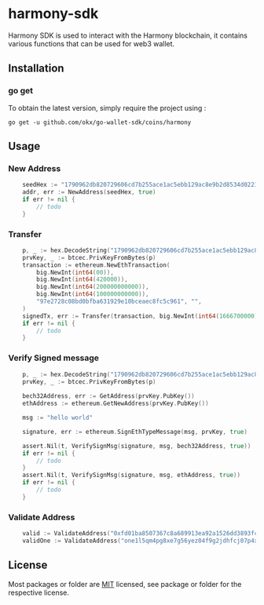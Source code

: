 # harmony-sdk
Harmony SDK is used to interact with the Harmony blockchain, it contains various functions that can be used for web3 wallet.

## Installation

### go get

To obtain the latest version, simply require the project using :

```shell
go get -u github.com/okx/go-wallet-sdk/coins/harmony
```

## Usage
### New Address
```go
	seedHex := "1790962db820729606cd7b255ace1ac5ebb129ac8e9b2d8534d022194ab25b37"
	addr, err := NewAddress(seedHex, true)
	if err != nil {
		// todo
	}
```

###  Transfer 
```go
	p, _ := hex.DecodeString("1790962db820729606cd7b255ace1ac5ebb129ac8e9b2d8534d022194ab25b37")
	prvKey, _ := btcec.PrivKeyFromBytes(p)
	transaction := ethereum.NewEthTransaction(
		big.NewInt(int64(00)),
		big.NewInt(int64(420000)),
		big.NewInt(int64(200000000000)),
		big.NewInt(int64(100000000000)),
		"97e2728c08bd0bfba631929e10bceaec8fc5c961", "",
	)
	signedTx, err := Transfer(transaction, big.NewInt(int64(1666700000)), prvKey)
	if err != nil {
		// todo
	}
```

### Verify Signed message
```go
    p, _ := hex.DecodeString("1790962db820729606cd7b255ace1ac5ebb129ac8e9b2d8534d022194ab25b37")
    prvKey, _ := btcec.PrivKeyFromBytes(p)
	
    bech32Address, err := GetAddress(prvKey.PubKey())
    ethAddress := ethereum.GetNewAddress(prvKey.PubKey())

    msg := "hello world"

    signature, err := ethereum.SignEthTypeMessage(msg, prvKey, true)

    assert.Nil(t, VerifySignMsg(signature, msg, bech32Address, true))
    if err != nil {
        // todo
    }
    assert.Nil(t, VerifySignMsg(signature, msg, ethAddress, true))
    if err != nil {
		// todo
	}

```

###  Validate Address
```go
    valid := ValidateAddress("0xfd01ba8507367c8a689913ea92a1526dd3893fc1")
    validOne := ValidateAddress("one1l5qm4pg8xe7g56yez04f9g2jdhfcj07p4xcn0u")
```


## License
Most packages or folder are [MIT](<https://github.com/okx/go-wallet-sdk/blob/main/coins/harmony/LICENSE>) licensed, see package or folder for the respective license.
